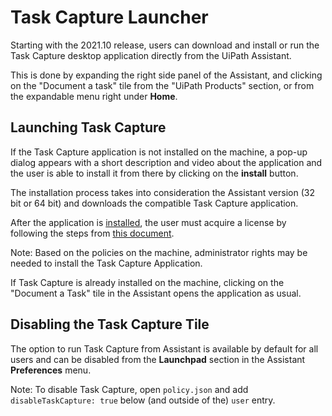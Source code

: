 # Task Capture Launcher

Starting with the 2021.10 release, users can download and install or run the Task Capture desktop application directly from
the UiPath Assistant.

This is done by expanding the right side panel of the Assistant, and clicking on the "Document a task" tile from the "UiPath
Products" section, or from the expandable menu right under **Home**.

## Launching Task Capture

If the Task Capture application is not installed on the machine, a pop-up dialog appears with a short description and video
about the application and the user is able to install it from there by clicking on the **install** button.

The installation process takes into consideration the Assistant version (32 bit or 64 bit) and downloads the compatible Task
Capture application.

After the application is [installed](/task-capture/standalone/2023.10/user-guide/installing-task-capture), the user must acquire a license by following the steps from [this document](/task-capture/standalone/2023.10/user-guide/activation).

Note: Based on the policies on the machine, administrator rights may be needed to install the Task Capture Application.

If Task Capture is already installed on the machine, clicking on the "Document a Task" tile in the Assistant opens the application
as usual.

## Disabling the Task Capture Tile

The option to run Task Capture from Assistant is available by default for all users and can be disabled from the **Launchpad** section in the Assistant **Preferences** menu.

Note: To disable Task Capture, open `policy.json` and add `disableTaskCapture: true` below (and outside of the) `user` entry.